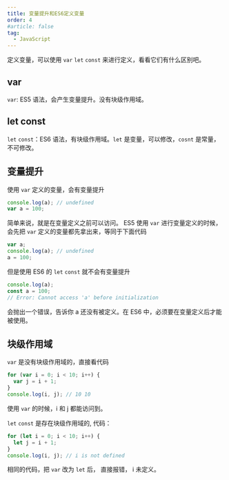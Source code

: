 ```yaml
---
title: 变量提升和ES6定义变量
order: 4
#article: false
tag:
  - JavaScript
---
```


定义变量，可以使用 `var` `let` `const` 来进行定义，看看它们有什么区别吧。

## var

`var`: ES5 语法，会产生变量提升。没有块级作用域。

## let const

`let` `const`：ES6 语法，有块级作用域。`let` 是变量，可以修改，`cosnt` 是常量，不可修改。

## 变量提升

使用 `var` 定义的变量，会有变量提升

```javascript
console.log(a); // undefined
var a = 100;
```

简单来说，就是在变量定义之前可以访问。 ES5 使用 `var` 进行变量定义的时候，会先把 `var` 定义的变量都先拿出来，等同于下面代码

```javascript
var a;
console.log(a); // undefined
a = 100;
```

但是使用 ES6 的 `let` `const` 就不会有变量提升

```javascript
console.log(a);
const a = 100;
// Error: Cannot access 'a' before initialization
```

会抛出一个错误，告诉你 a 还没有被定义。在 ES6 中，必须要在变量定义后才能被使用。

## 块级作用域

`var` 是没有块级作用域的，直接看代码

```javascript
for (var i = 0; i < 10; i++) {
  var j = i + 1;
}
console.log(i, j); // 10 10
```

使用 `var` 的时候，i 和 j 都能访问到。

`let` `const` 是存在块级作用域的, 代码：

```javascript
for (let i = 0; i < 10; i++) {
  let j = i + 1;
}
console.log(i, j); // i is not defined
```

相同的代码，把 `var` 改为 `let` 后， 直接报错， i 未定义。
